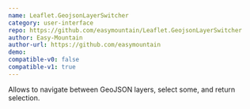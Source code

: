 ```yaml
---
name: Leaflet.GeojsonLayerSwitcher
category: user-interface
repo: https://github.com/easymountain/Leaflet.GeojsonLayerSwitcher
author: Easy-Mountain
author-url: https://github.com/easymountain
demo: 
compatible-v0: false
compatible-v1: true
---
```


Allows to navigate between GeoJSON layers, select some, and return selection.
